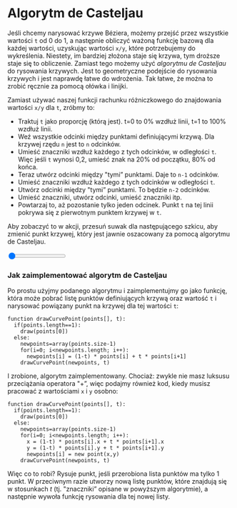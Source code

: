 # Algorytm de Casteljau

Jeśli chcemy narysować krzywe Béziera, możemy przejść przez wszystkie wartości `t` od 0 do 1, a następnie obliczyć ważoną funkcję bazową dla każdej wartości, uzyskując wartości `x/y`, które potrzebujemy do wykreślenia. Niestety, im bardziej złożona staje się krzywa, tym droższe staje się to obliczenie. Zamiast tego możemy użyć *algorytmu de Casteljau* do rysowania krzywych. Jest to geometryczne podejście do rysowania krzywych i jest naprawdę łatwe do wdrożenia. Tak łatwe, że można to zrobić ręcznie za pomocą ołówka i linijki.

Zamiast używać naszej funkcji rachunku różniczkowego do znajdowania wartości `x/y` dla `t`, zróbmy to:

- Traktuj `t` jako proporcję (którą jest). t=0 to 0% wzdłuż linii, t=1 to 100% wzdłuż linii.
- Weź wszystkie odcinki między punktami definiującymi krzywą. Dla krzywej rzędu `n` jest to `n` odcinków.
- Umieść znaczniki wzdłuż każdego z tych odcinków, w odległości `t`. Więc jeśli `t` wynosi 0,2, umieść znak na 20% od początku, 80% od końca.
- Teraz utwórz odcinki między "tymi” punktami. Daje to `n-1` odcinków.
- Umieść znaczniki wzdłuż każdego z tych odcinków w odległości `t`.
- Utwórz odcinki między "tymi” punktami. To będzie `n-2` odcinków.
- Umieść znaczniki, utwórz odcinki, umieść znaczniki itp.
- Powtarzaj to, aż pozostanie tylko jeden odcinek. Punkt `t` na tej linii pokrywa się z pierwotnym punktem krzywej w `t`.

Aby zobaczyć to w akcji, przesuń suwak dla następującego szkicu, aby zmienić punkt krzywej, który jest jawnie oszacowany za pomocą algorytmu de Casteljau.

<graphics-element title="Przechodzenie przez krzywą przy użyciu algorytmu de Casteljau" src="./decasteljau.js">
  <input type="range" min="0" max="1" step="0.01" value="0" class="slide-control">
</graphics-element>

<div class="howtocode">

### Jak zaimplementować algorytm de Casteljau

Po prostu użyjmy podanego algorytmu i zaimplementujmy go jako funkcję, która może pobrać listę punktów definiujących krzywą oraz wartość `t` i narysować powiązany punkt na krzywej dla tej wartości `t`:

```
function drawCurvePoint(points[], t):
  if(points.length==1):
    draw(points[0])
  else:
    newpoints=array(points.size-1)
    for(i=0; i<newpoints.length; i++):
      newpoints[i] = (1-t) * points[i] + t * points[i+1]
    drawCurvePoint(newpoints, t)
```

I zrobione, algorytm zaimplementowany. Chociaż: zwykle nie masz luksusu przeciążania operatora "+”, więc podajmy również kod, kiedy musisz pracować z wartościami `x` i `y` osobno:

```
function drawCurvePoint(points[], t):
  if(points.length==1):
    draw(points[0])
  else:
    newpoints=array(points.size-1)
    for(i=0; i<newpoints.length; i++):
      x = (1-t) * points[i].x + t * points[i+1].x
      y = (1-t) * points[i].y + t * points[i+1].y
      newpoints[i] = new point(x,y)
    drawCurvePoint(newpoints, t)
```

Więc co to robi? Rysuje punkt, jeśli przerobiona lista punktów ma tylko 1 punkt. W przeciwnym razie utworzy nową listę punktów, które znajdują się w stosunkach <i>t</i> (tj. "znaczniki” opisane w powyższym algorytmie), a następnie wywoła funkcję rysowania dla tej nowej listy.

</div>

